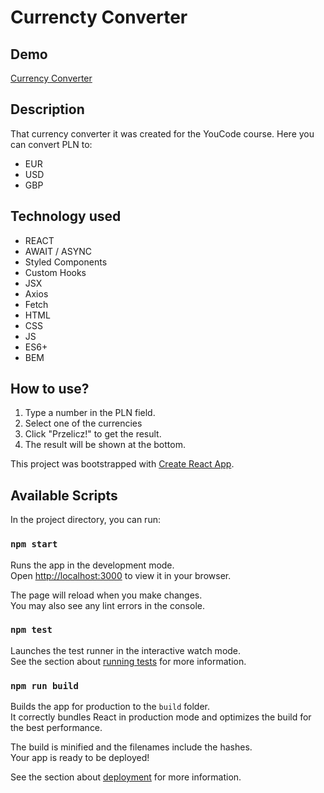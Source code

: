 # Currencty Converter

## Demo

[Currency Converter](https://damian-niklasinski.github.io/currency-converter-react/)

## Description

That currency converter it was created for the YouCode course.
Here you can convert PLN to:
- EUR
- USD
- GBP

## Technology used

- REACT
- AWAIT / ASYNC
- Styled Components
- Custom Hooks
- JSX
- Axios
- Fetch
- HTML
- CSS
- JS
- ES6+
- BEM

## How to use?

1. Type a number in the PLN field.
2. Select one of the currencies
3. Click "Przelicz!" to get the result.
3. The result will be shown at the bottom.


This project was bootstrapped with [Create React App](https://github.com/facebook/create-react-app).

## Available Scripts

In the project directory, you can run:

### `npm start`

Runs the app in the development mode.\
Open [http://localhost:3000](http://localhost:3000) to view it in your browser.

The page will reload when you make changes.\
You may also see any lint errors in the console.

### `npm test`

Launches the test runner in the interactive watch mode.\
See the section about [running tests](https://facebook.github.io/create-react-app/docs/running-tests) for more information.

### `npm run build`

Builds the app for production to the `build` folder.\
It correctly bundles React in production mode and optimizes the build for the best performance.

The build is minified and the filenames include the hashes.\
Your app is ready to be deployed!

See the section about [deployment](https://facebook.github.io/create-react-app/docs/deployment) for more information.
